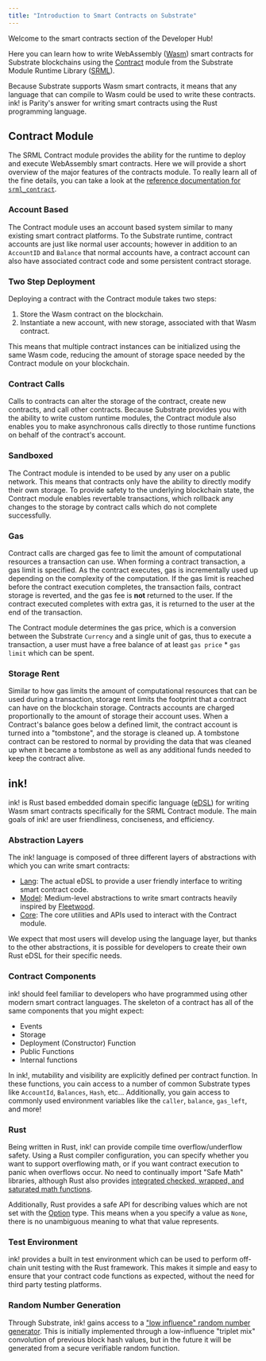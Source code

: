 ```yaml
---
title: "Introduction to Smart Contracts on Substrate"
---
```


Welcome to the smart contracts section of the Developer Hub!

Here you can learn how to write WebAssembly ([Wasm](overview/glossary.md#webassembly-wasm)) smart contracts for Substrate blockchains using the [Contract](https://github.com/paritytech/substrate/tree/master/srml/contract) module from the Substrate Module Runtime Library ([SRML](https://substrate.dev/docs/en/overview/glossary#srml-substrate-runtime-module-library)).

Because Substrate supports Wasm smart contracts, it means that any language that can compile to Wasm could be used to write these contracts. ink! is Parity's answer for writing smart contracts using the Rust programming language.

## Contract Module

The SRML Contract module provides the ability for the runtime to deploy and execute WebAssembly smart contracts. Here we will provide a short overview of the major features of the contracts module. To really learn all of the fine details, you can take a look at the [reference documentation for `srml_contract`](https://crates.parity.io/srml_contract/index.html).

### Account Based

The Contract module uses an account based system similar to many existing smart contract platforms. To the Substrate runtime, contract accounts are just like normal user accounts; however in addition to an `AccountID` and `Balance` that normal accounts have, a contract account can also have associated contract code and some persistent contract storage.

### Two Step Deployment

Deploying a contract with the Contract module takes two steps:

1. Store the Wasm contract on the blockchain.
2. Instantiate a new account, with new storage, associated with that Wasm contract.

This means that multiple contract instances can be initialized using the same Wasm code, reducing the amount of storage space needed by the Contract module on your blockchain.

### Contract Calls

Calls to contracts can alter the storage of the contract, create new contracts, and call other contracts. Because Substrate provides you with the ability to write custom runtime modules, the Contract module also enables you to make asynchronous calls directly to those runtime functions on behalf of the contract's account.

### Sandboxed

The Contract module is intended to be used by any user on a public network. This means that contracts only have the ability to directly modify their own storage. To provide safety to the underlying blockchain state, the Contract module enables revertable transactions, which rollback any changes to the storage by contract calls which do not complete successfully.

### Gas

Contract calls are charged gas fee to limit the amount of computational resources a transaction can use. When forming a contract transaction, a gas limit is specified. As the contract executes, gas is incrementally used up depending on the complexity of the computation. If the gas limit is reached before the contract execution completes, the transaction fails, contract storage is reverted, and the gas fee is **not** returned to the user. If the contract executed completes with extra gas, it is returned to the user at the end of the transaction.

The Contract module determines the gas price, which is a conversion between the Substrate `Currency` and a single unit of gas, thus to execute a transaction, a user must have a free balance of at least `gas price` * `gas limit` which can be spent.

### Storage Rent

Similar to how gas limits the amount of computational resources that can be used during a transaction, storage rent limits the footprint that a contract can have on the blockchain storage. Contracts accounts are charged proportionally to the amount of storage their account uses. When a Contract's balance goes below a defined limit, the contract account is turned into a "tombstone", and the storage is cleaned up. A tombstone contract can be restored to normal by providing the data that was cleaned up when it became a tombstone as well as any additional funds needed to keep the contract alive.

## ink!

ink! is Rust based embedded domain specific language ([eDSL](https://wiki.haskell.org/Embedded_domain_specific_language)) for writing Wasm smart contracts specifically for the SRML Contract module. The main goals of ink! are user friendliness, conciseness, and efficiency.

### Abstraction Layers

The ink! language is composed of three different layers of abstractions with which you can write smart contracts:

* [Lang](https://github.com/paritytech/ink/tree/master/lang): The actual eDSL to provide a user friendly interface to writing smart contract code.
* [Model](https://paritytech.github.io/ink/ink_model/index.html): Medium-level abstractions to write smart contracts heavily inspired by [Fleetwood](https://github.com/paritytech/fleetwood).
* [Core](https://paritytech.github.io/ink/ink_core/index.html): The core utilities and APIs used to interact with the Contract module.

We expect that most users will develop using the language layer, but thanks to the other abstractions, it is possible for developers to create their own Rust eDSL for their specific needs.

### Contract Components

ink! should feel familiar to developers who have programmed using other modern smart contract languages. The skeleton of a contract has all of the same components that you might expect:

  * Events
  * Storage
  * Deployment (Constructor) Function
  * Public Functions
  * Internal functions

In ink!, mutability and visibility are explicitly defined per contract function. In these functions, you cain access to a number of common Substrate types like `AccountId`, `Balances`, `Hash`, etc... Additionally, you gain access to commonly used environment variables like the `caller`, `balance`, `gas_left`, and more!

### Rust

Being written in Rust, ink! can provide compile time overflow/underflow safety. Using a Rust compiler configuration, you can specify whether you want to support overflowing math, or if you want contract execution to panic when overflows occur. No need to continually import "Safe Math" libraries, although Rust also provides [integrated checked, wrapped, and saturated math functions](https://doc.rust-lang.org/std/primitive.u32.html).

Additionally, Rust provides a safe API for describing values which are not set with the [Option](https://doc.rust-lang.org/std/option/index.html) type. This means when a you specify a value as `None`, there is no unambiguous meaning to what that value represents.

### Test Environment

ink! provides a built in test environment which can be used to perform off-chain unit testing with the Rust framework. This makes it simple and easy to ensure that your contract code functions as expected, without the need for third party testing platforms.

### Random Number Generation

Through Substrate, ink! gains access to a ["low influence" random number generator](https://crates.parity.io/srml_system/struct.Module.html#method.random). This is initially implemented through a low-influence "triplet mix" convolution of previous block hash values, but in the future it will be generated from a secure verifiable random function.
